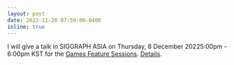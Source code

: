 ```yaml
---
layout: post
date: 2022-11-28 07:59:00-0400
inline: true
---
```


I will give a talk in SIGGRAPH ASIA on Thursday, 8 December 20225:00pm - 6:00pm KST for the [Games Feature Sessions](https://sa2022.siggraph.org/en/full-program/?filter1=evtt107&date=all). [Details](https://sa2022.siggraph.org/en/presentation/?id=gp_132&sess=sess279). 
